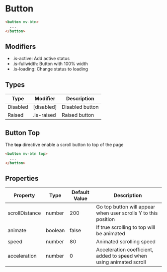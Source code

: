 # Button

```html
<button mv-btn>
  ...
</button>
```

## Modifiers
- .is-active: Add active status
- .is-fullwidth: Button with 100% width
- .is-loading: Change status to loading

## Types

<table>
  <thead>
    <tr>
      <th>Type</th>
      <th>Modifier</th>
      <th>Description</th>
    </tr>
  </thead>
  <tbody>
    <tr>
      <td>Disabled</td>
      <td>[disabled]</td>
      <td>Disabled button</td>
    </tr>
    <tr>
      <td>Raised</td>
      <td>.is-raised</td>
      <td>Raised button</td>
    </tr>
  </tbody>
</table>


## Button Top

The **top** directive enable a scroll button to top of the page

```html
<button mv-btn top>
  ...
</button>
```

## Properties

<table>
  <thead>
    <tr>
      <th>Property</th>
      <th>Type</th>
      <th>Default Value</th>
      <th>Description</th>
    </tr>
  </thead>
  <tbody>
    <tr>
      <td>scrollDistance</td>
      <td>number</td>
      <td>200</td>
      <td>Go top button will appear when user scrolls Y to this position</td>
    </tr>
    <tr>
      <td>animate</td>
      <td>boolean</td>
      <td>false</td>
      <td>If true scrolling to top will be animated</td>
    </tr>
    <tr>
      <td>speed</td>
      <td>number</td>
      <td>80</td>
      <td>Animated scrolling speed</td>
    </tr>
    <tr>
      <td>acceleration</td>
      <td>number</td>
      <td>0</td>
      <td>Acceleration coefficient, added to speed when using animated scroll</td>
    </tr>
    
  </tbody>
</table>


